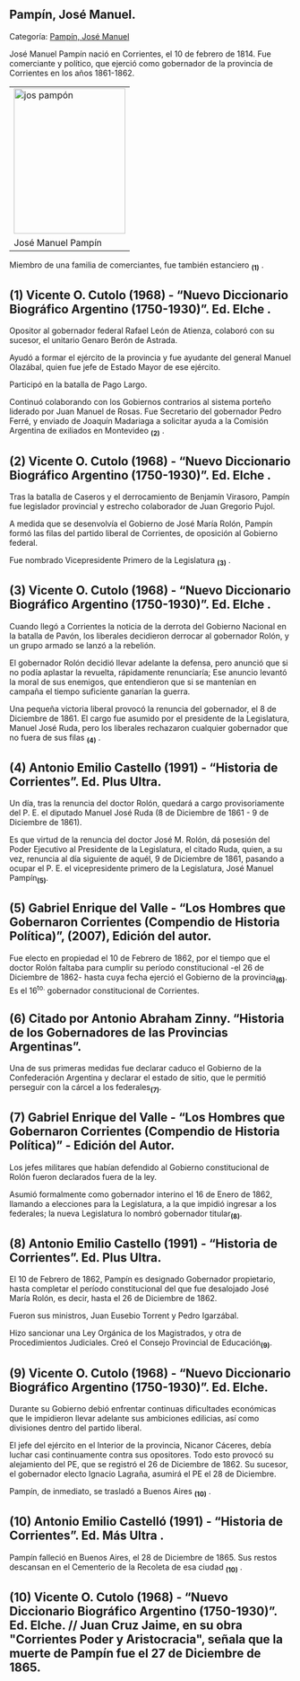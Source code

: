 ## Pampín, José Manuel.

Categoría: [Pampín, José Manuel](http://descubrircorrientes.com.ar/2012/index.php/2735-biografias/l-m-n-n-o-p-q/pampin-jose-manuel)

José Manuel Pampín nació en Corrientes, el 10 de febrero de 1814. Fue comerciante y político, que ejerció como gobernador de la provincia de Corrientes en los años 1861-1862.

<table><tbody><tr><td><img src="http://descubrircorrientes.com.ar/2012/index.php/2735-biografias/l-m-n-n-o-p-q/images/fotos_de_historia_regional/jos%20pampn.jpg" width="199" height="259" alt="jos pampón"></td></tr><tr><td><span><span><span>José Manuel Pampín</span></span></span></td></tr></tbody></table>

Miembro de una familia de comerciantes, fue también estanciero <sub><strong><span><span>(1)</span></span></strong></sub> .

## **(1)** Vicente O. Cutolo (1968) - “Nuevo Diccionario Biográfico Argentino (1750-1930)”. Ed. Elche .

Opositor al gobernador federal Rafael León de Atienza, colaboró con su sucesor, el unitario Genaro Berón de Astrada.

Ayudó a formar el ejército de la provincia y fue ayudante del general Manuel Olazábal, quien fue jefe de Estado Mayor de ese ejército.

Participó en la batalla de Pago Largo.

Continuó colaborando con los Gobiernos contrarios al sistema porteño liderado por Juan Manuel de Rosas. Fue Secretario del gobernador Pedro Ferré, y enviado de Joaquín Madariaga a solicitar ayuda a la Comisión Argentina de exiliados en Montevideo <sub><strong><span><span>(2)</span></span></strong></sub> .

## **(2)** Vicente O. Cutolo (1968) - “Nuevo Diccionario Biográfico Argentino (1750-1930)”. Ed. Elche .

Tras la batalla de Caseros y el derrocamiento de Benjamín Virasoro, Pampín fue legislador provincial y estrecho colaborador de Juan Gregorio Pujol.

A medida que se desenvolvía el Gobierno de José María Rolón, Pampín formó las filas del partido liberal de Corrientes, de oposición al Gobierno federal.

Fue nombrado Vicepresidente Primero de la Legislatura <sub><strong><span><span>(3)</span></span></strong></sub> .

## **(3)** Vicente O. Cutolo (1968) - “Nuevo Diccionario Biográfico Argentino (1750-1930)”. Ed. Elche .

Cuando llegó a Corrientes la noticia de la derrota del Gobierno Nacional en la batalla de Pavón, los liberales decidieron derrocar al gobernador Rolón, y un grupo armado se lanzó a la rebelión.

El gobernador Rolón decidió llevar adelante la defensa, pero anunció que si no podía aplastar la revuelta, rápidamente renunciaría; Ese anuncio levantó la moral de sus enemigos, que entendieron que si se mantenían en campaña el tiempo suficiente ganarían la guerra.

Una pequeña victoria liberal provocó la renuncia del gobernador, el 8 de Diciembre de 1861. El cargo fue asumido por el presidente de la Legislatura, Manuel José Ruda, pero los liberales rechazaron cualquier gobernador que no fuera de sus filas <sub><strong><span><span>(4)</span></span></strong></sub> .

## **(4)** Antonio Emilio Castello (1991) - “Historia de Corrientes”. Ed. Plus Ultra.

Un día, tras la renuncia del doctor Rolón, quedará a cargo provisoriamente del P. E. el diputado Manuel José Ruda (8 de Diciembre de 1861 - 9 de Diciembre de 1861).

Es que virtud de la renuncia del doctor José M. Rolón, dá posesión del Poder Ejecutivo al Presidente de la Legislatura, el citado Ruda, quien, a su vez, renuncia al día siguiente de aquél, 9 de Diciembre de 1861, pasando a ocupar el P. E. el vicepresidente primero de la Legislatura, José Manuel Pampín<sub><strong>(5)</strong></sub>.

## **(5)** Gabriel Enrique del Valle - “Los Hombres que Gobernaron Corrientes (Compendio de Historia Política)”, (2007), Edición del autor.

Fue electo en propiedad el 10 de Febrero de 1862, por el tiempo que el doctor Rolón faltaba para cumplir su período constitucional -el 26 de Diciembre de 1862- hasta cuya fecha ejerció el Gobierno de la provincia<sub><strong>(6)</strong></sub>. Es el 16<sup>to.</sup> gobernador constitucional de Corrientes.

## **(6)** Citado por Antonio Abraham Zinny. “Historia de los Gobernadores de las Provincias Argentinas”.

Una de sus primeras medidas fue declarar caduco el Gobierno de la Confederación Argentina y declarar el estado de sitio, que le permitió perseguir con la cárcel a los federales<sub><strong>(7)</strong></sub>.

## **(7)** Gabriel Enrique del Valle - “Los Hombres que Gobernaron Corrientes (Compendio de Historia Política)” - Edición del Autor.

Los jefes militares que habían defendido al Gobierno constitucional de Rolón fueron declarados fuera de la ley.

Asumió formalmente como gobernador interino el 16 de Enero de 1862, llamando a elecciones para la Legislatura, a la que impidió ingresar a los federales; la nueva Legislatura lo nombró gobernador titular<sub><strong>(8)</strong></sub>.

## **(8)** Antonio Emilio Castello (1991) - “Historia de Corrientes”. Ed. Plus Ultra.

El 10 de Febrero de 1862, Pampín es designado Gobernador propietario, hasta completar el período constitucional del que fue desalojado José María Rolón, es decir, hasta el 26 de Diciembre de 1862.

Fueron sus ministros, Juan Eusebio Torrent y Pedro Igarzábal.

Hizo sancionar una Ley Orgánica de los Magistrados, y otra de Procedimientos Judiciales. Creó el Consejo Provincial de Educación<sub><strong>(9)</strong></sub>.

## **(9)** Vicente O. Cutolo (1968) - “Nuevo Diccionario Biográfico Argentino (1750-1930)”. Ed. Elche.

Durante su Gobierno debió enfrentar continuas dificultades económicas que le impidieron llevar adelante sus ambiciones edilicias, así como divisiones dentro del partido liberal.

El jefe del ejército en el Interior de la provincia, Nicanor Cáceres, debía luchar casi continuamente contra sus opositores. Todo esto provocó su alejamiento del PE, que se registró el 26 de Diciembre de 1862. Su sucesor, el gobernador electo Ignacio Lagraña, asumirá el PE el 28 de Diciembre.

Pampín, de inmediato, se trasladó a Buenos Aires <sub><strong><span><span>(10)</span></span></strong></sub> .

## **(10)** Antonio Emilio Castelló (1991) - “Historia de Corrientes”. Ed. Más Ultra .

Pampín falleció en Buenos Aires, el 28 de Diciembre de 1865. Sus restos descansan en el Cementerio de la Recoleta de esa ciudad <sub><strong><span><span>(10)</span></span></strong></sub> .

## **(10)** Vicente O. Cutolo (1968) - “Nuevo Diccionario Biográfico Argentino (1750-1930)”. Ed. Elche. // Juan Cruz Jaime, en su obra "Corrientes Poder y Aristocracia", señala que la muerte de Pampín fue el 27 de Diciembre de 1865.